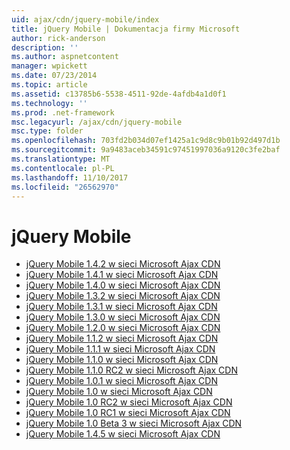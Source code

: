 ```yaml
---
uid: ajax/cdn/jquery-mobile/index
title: jQuery Mobile | Dokumentacja firmy Microsoft
author: rick-anderson
description: ''
ms.author: aspnetcontent
manager: wpickett
ms.date: 07/23/2014
ms.topic: article
ms.assetid: c13785b6-5538-4511-92de-4afdb4a1d0f1
ms.technology: ''
ms.prod: .net-framework
msc.legacyurl: /ajax/cdn/jquery-mobile
msc.type: folder
ms.openlocfilehash: 703fd2b034d07ef1425a1c9d8c9b01b92d497d1b
ms.sourcegitcommit: 9a9483aceb34591c97451997036a9120c3fe2baf
ms.translationtype: MT
ms.contentlocale: pl-PL
ms.lasthandoff: 11/10/2017
ms.locfileid: "26562970"
---
```

<a name="jquery-mobile"></a>jQuery Mobile
====================
- [jQuery Mobile 1.4.2 w sieci Microsoft Ajax CDN](cdnjquerymobile142.md)
- [jQuery Mobile 1.4.1 w sieci Microsoft Ajax CDN](cdnjquerymobile141.md)
- [jQuery Mobile 1.4.0 w sieci Microsoft Ajax CDN](cdnjquerymobile140.md)
- [jQuery Mobile 1.3.2 w sieci Microsoft Ajax CDN](cdnjquerymobile132.md)
- [jQuery Mobile 1.3.1 w sieci Microsoft Ajax CDN](cdnjquerymobile131.md)
- [jQuery Mobile 1.3.0 w sieci Microsoft Ajax CDN](cdnjquerymobile130.md)
- [jQuery Mobile 1.2.0 w sieci Microsoft Ajax CDN](cdnjquerymobile120.md)
- [jQuery Mobile 1.1.2 w sieci Microsoft Ajax CDN](cdnjquerymobile112.md)
- [jQuery Mobile 1.1.1 w sieci Microsoft Ajax CDN](cdnjquerymobile111.md)
- [jQuery Mobile 1.1.0 w sieci Microsoft Ajax CDN](cdnjquerymobile110.md)
- [jQuery Mobile 1.1.0 RC2 w sieci Microsoft Ajax CDN](cdnjquerymobile110rc2.md)
- [jQuery Mobile 1.0.1 w sieci Microsoft Ajax CDN](cdnjquerymobile101.md)
- [jQuery Mobile 1.0 w sieci Microsoft Ajax CDN](cdnjquerymobile10.md)
- [jQuery Mobile 1.0 RC2 w sieci Microsoft Ajax CDN](cdnjquerymobile10rc2.md)
- [jQuery Mobile 1.0 RC1 w sieci Microsoft Ajax CDN](cdnjquerymobile10rc1.md)
- [jQuery Mobile 1.0 Beta 3 w sieci Microsoft Ajax CDN](cdnjquerymobile10b3.md)
- [jQuery Mobile 1.4.5 w sieci Microsoft Ajax CDN](cdnjquerymobile145.md)
